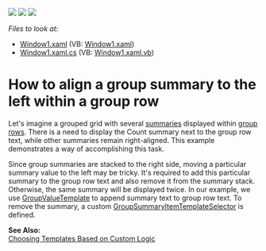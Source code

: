 <!-- default badges list -->
![](https://img.shields.io/endpoint?url=https://codecentral.devexpress.com/api/v1/VersionRange/128648066/10.1.5%2B)
[![](https://img.shields.io/badge/Open_in_DevExpress_Support_Center-FF7200?style=flat-square&logo=DevExpress&logoColor=white)](https://supportcenter.devexpress.com/ticket/details/E2400)
[![](https://img.shields.io/badge/📖_How_to_use_DevExpress_Examples-e9f6fc?style=flat-square)](https://docs.devexpress.com/GeneralInformation/403183)
<!-- default badges end -->
<!-- default file list -->
*Files to look at*:

* [Window1.xaml](./CS/LeftAlignSummary/Window1.xaml) (VB: [Window1.xaml](./VB/LeftAlignSummary/Window1.xaml))
* [Window1.xaml.cs](./CS/LeftAlignSummary/Window1.xaml.cs) (VB: [Window1.xaml.vb](./VB/LeftAlignSummary/Window1.xaml.vb))
<!-- default file list end -->
# How to align a group summary to the left within a group row


<p>Let's imagine a grouped grid with several <a href="http://documentation.devexpress.com/#WPF/CustomDocument6127">summaries</a> displayed within <a href="http://documentation.devexpress.com/#WPF/CustomDocument6185">group rows</a>. There is a need to display the Count summary next to the group row text, while other summaries remain right-aligned. This example demonstrates a way of accomplishing this task.</p><p>Since group summaries are stacked to the right side, moving a particular summary value to the left may be tricky. It's required to add this particular summary to the group row text and also remove it from the summary stack. Otherwise, the same summary will be displayed twice. In our example, we use <a href="http://documentation.devexpress.com/#WPF/DevExpressXpfGridGridViewBase_GroupValueTemplatetopic">GroupValueTemplate</a> to append summary text to group row text. To remove the summary, a custom <a href="http://documentation.devexpress.com/#WPF/DevExpressXpfGridGridViewBase_GroupSummaryItemTemplateSelectortopic">GroupSummaryItemTemplateSelector</a> is defined.</p><p><strong>See Also:</strong><br />
<a href="http://documentation.devexpress.com/#WPF/CustomDocument6677">Choosing Templates Based on Custom Logic</a></p>

<br/>


